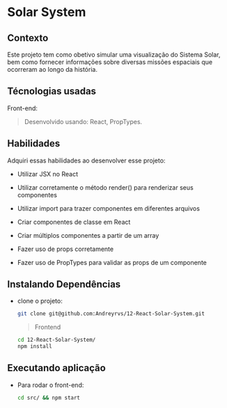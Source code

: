 # Solar System

## Contexto

Este projeto tem como obetivo simular uma visualização do Sistema Solar, bem como fornecer informações sobre diversas missões espaciais que ocorreram ao longo da história.

## Técnologias usadas

Front-end:
> Desenvolvido usando: React, PropTypes.

## Habilidades

Adquiri essas habilidades ao desenvolver esse projeto:

- Utilizar JSX no React

- Utilizar corretamente o método render() para renderizar seus componentes

- Utilizar import para trazer componentes em diferentes arquivos

- Criar componentes de classe em React

- Criar múltiplos componentes a partir de um array

- Fazer uso de props corretamente

- Fazer uso de PropTypes para validar as props de um componente

## Instalando Dependências

- clone o projeto:

  ```bash
  git clone git@github.com:Andreyrvs/12-React-Solar-System.git
  ```

  > Frontend

  ```bash
  cd 12-React-Solar-System/
  npm install
  ```

## Executando aplicação

- Para rodar o front-end:

  ```bash
  cd src/ && npm start
  ```

